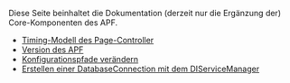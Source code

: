 Diese Seite beinhaltet die Dokumentation (derzeit nur die Ergänzung der)
Core-Komponenten des APF.

-   [Timing-Modell des
    Page-Controller](/Timing-Modell_des_Page-Controller "wikilink")
-   [Version des APF](/Version_des_APF "wikilink")
-   [Konfigurationspfade
    verändern](/Konfigurationspfade_verändern "wikilink")
-   [Erstellen einer DatabaseConnection mit dem
    DIServiceManager](/Erstellen_einer_DatabaseConnection_mit_dem_DIServiceManager "wikilink")
